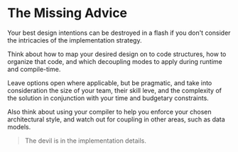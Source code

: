 # The Missing Advice

Your best design intentions can be destroyed in a flash if you don't consider the intricacies of the implementation strategy.

Think about how to map your desired design on to code structures, how to organize that code, and which decoupling modes to apply during runtime and compile-time.

Leave options open where applicable, but be pragmatic, and take into consideration the size of your team, their skill leve, and the complexity of the solution in conjunction with your time and budgetary constraints.

Also think about using your compiler to help you enforce your chosen architectural style, and watch out for coupling in other areas, such as data models.

> The devil is in the implementation details.
